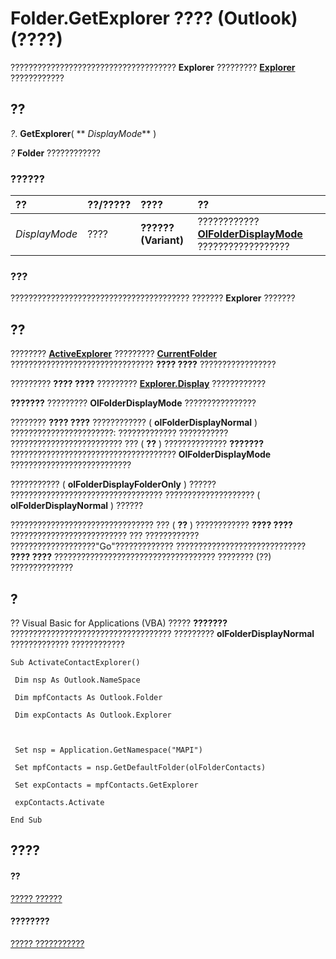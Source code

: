 
# Folder.GetExplorer ???? (Outlook)(????)

????????????????????????????????????? **Explorer** ????????? **[Explorer](026591e5-049f-503a-4166-34e6dbc225fb.md)** ????????????


## ??

 _?_. **GetExplorer**( ** _DisplayMode_** )

 _?_ **Folder** ????????????


### ??????



|**??**|**??/?????**|**????**|**??**|
|:-----|:-----|:-----|:-----|
| _DisplayMode_|????|**?????? (Variant)**|???????????? **[OlFolderDisplayMode](90ab0507-7096-4075-72c1-bc56de25bbf2.md)** ??????????????????|

### ???

???????????????????????????????????????? ??????? **Explorer** ???????


## ??

????????  **[ActiveExplorer](f6dd27c0-4319-c7fc-191f-8b3b2ea319d3.md)** ????????? **[CurrentFolder](75e7f120-28df-0c3b-ec05-bd880621141b.md)** ???????????????????????????????? **???? ????** ?????????????????

????????? **???? ????** ????????? **[Explorer.Display](3d93be5a-90af-af60-c16a-ec15d87f4d97.md)** ????????????

 **???????** ????????? **OlFolderDisplayMode** ????????????????

???????? **???? ????** ???????????? ( **olFolderDisplayNormal** ) ???????????????????????: ????????????? ??????????? ????????????????????????? ??? ( **??** ) ?????????????? **???????** ????????????????????????????????????? **OlFolderDisplayMode** ???????????????????????????

??????????? ( **olFolderDisplayFolderOnly** ) ?????? ?????????????????????????????????? ???????????????????? ( **olFolderDisplayNormal** ) ??????

???????????????????????????????? ??? ( **??** ) ???????????? **???? ????** ?????????????????????????? ??? ???????????? ???????????????????"Go"????????????? ????????????????????????????? **???? ????** ???????????????????????????????????? ???????? (??) ??????????????


## ?

?? Visual Basic for Applications (VBA) ????? **???????** ???????????????????????????????????? ????????? **olFolderDisplayNormal** ????????????? ????????????


```
Sub ActivateContactExplorer() 
 
 Dim nsp As Outlook.NameSpace 
 
 Dim mpfContacts As Outlook.Folder 
 
 Dim expContacts As Outlook.Explorer 
 
 
 
 Set nsp = Application.GetNamespace("MAPI") 
 
 Set mpfContacts = nsp.GetDefaultFolder(olFolderContacts) 
 
 Set expContacts = mpfContacts.GetExplorer 
 
 expContacts.Activate 
 
End Sub
```


## ????


#### ??


[????? ??????](3cf6cda8-6d70-666e-2643-9d9c5b9cacfc.md)
#### ????????


[????? ???????????](http://msdn.microsoft.com/library/788acd42-377a-1803-7713-50e45086e2d1%28Office.15%29.aspx)